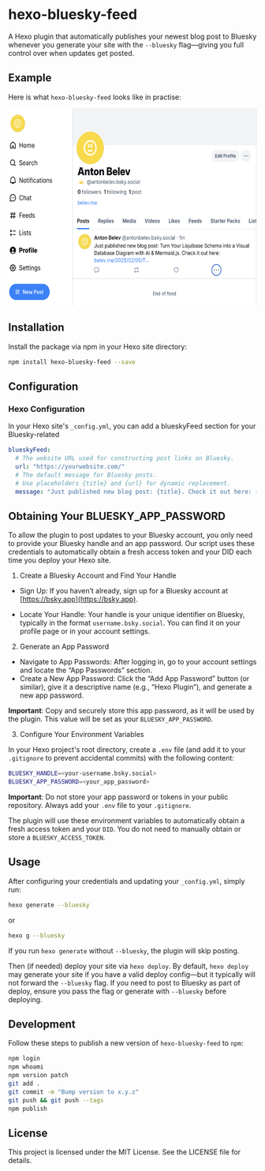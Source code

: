 # hexo-bluesky-feed

A Hexo plugin that automatically publishes your newest blog post to Bluesky whenever you generate your site with the `--bluesky` flag—giving you full control over when updates get posted.

## Example

Here is what `hexo-bluesky-feed` looks like in practise:

<img src="resources/example-feed.png" alt="Example Feed" width="600" height="400">

## Installation

Install the package via npm in your Hexo site directory:

```bash
npm install hexo-bluesky-feed --save
```

## Configuration

### Hexo Configuration

In your Hexo site's `_config.yml`, you can add a blueskyFeed section for your Bluesky-related

```yml
blueskyFeed:
  # The website URL used for constructing post links on Bluesky.
  url: "https://yourwebsite.com/"
  # The default message for Bluesky posts.
  # Use placeholders {title} and {url} for dynamic replacement.
  message: "Just published new blog post: {title}. Check it out here: {url}"
```

## Obtaining Your BLUESKY_APP_PASSWORD

To allow the plugin to post updates to your Bluesky account, you only need to provide your Bluesky handle and an app password. Our script uses these credentials to automatically obtain a fresh access token and your DID each time you deploy your Hexo site.

1. Create a Bluesky Account and Find Your Handle
   
- Sign Up:
If you haven’t already, sign up for a Bluesky account at [https://bsky.app](https://bsky.app). 

- Locate Your Handle:
Your handle is your unique identifier on Bluesky, typically in the format `username.bsky.social`. You can find it on your profile page or in your account settings.

2. Generate an App Password

- Navigate to App Passwords:
After logging in, go to your account settings and locate the “App Passwords” section.
- Create a New App Password:
Click the “Add App Password” button (or similar), give it a descriptive name (e.g., “Hexo Plugin”), and generate a new app password.

**Important**: Copy and securely store this app password, as it will be used by the plugin. This value will be set as your `BLUESKY_APP_PASSWORD`.

3. Configure Your Environment Variables
   
In your Hexo project's root directory, create a `.env` file (and add it to your `.gitignore` to prevent accidental commits) with the following content:

```bash
BLUESKY_HANDLE=<your-username.bsky.social>
BLUESKY_APP_PASSWORD=<your_app_password>
```

**Important**: Do not store your app password or tokens in your public repository. Always add your `.env` file to your `.gitignore`.

The plugin will use these environment variables to automatically obtain a fresh access token and your `DID`. You do not need to manually obtain or store a `BLUESKY_ACCESS_TOKEN`.

## Usage
After configuring your credentials and updating your `_config.yml`, simply run:

```bash
hexo generate --bluesky
```

or 

```bash
hexo g --bluesky
```

If you run `hexo generate` without `--bluesky`, the plugin will skip posting.

Then (if needed) deploy your site via `hexo deploy`. By default, `hexo deploy `may generate your site if you have a valid deploy config—but it typically will not forward the `--bluesky` flag. If you need to post to Bluesky as part of deploy, ensure you pass the flag or generate with `--bluesky` before deploying.

## Development

Follow these steps to publish a new version of `hexo-bluesky-feed` to `npm`:

```bash
npm login
npm whoami
npm version patch
git add .
git commit -m "Bump version to x.y.z"
git push && git push --tags
npm publish
```

## License
This project is licensed under the MIT License. See the LICENSE file for details.
